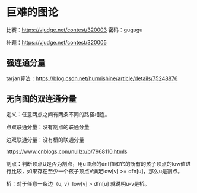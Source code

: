 # 巨难的图论

比赛：<https://vjudge.net/contest/320003> 密码：gugugu

补题：<https://vjudge.net/contest/320005>

## 强连通分量

tarjan算法：<https://blog.csdn.net/hurmishine/article/details/75248876>

## 无向图的双连通分量

定义：任意两点之间有两条不同的路径相连。

点双联通分量：没有割点的联通分量

边双联通分量：没有桥的联通分量

<https://www.cnblogs.com/nullzx/p/7968110.htmls>

割点：判断顶点U是否为割点，用u顶点的dnf值和它的所有的孩子顶点的low值进行比较，如果存在至少一个孩子顶点V满足low[v] >= dfn[u]，那么u是割点。

桥：对于任意一条边（u, v）low[v] > dfn[u] 就说明u-v是桥。
